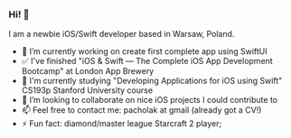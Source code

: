 ### Hi! 👋 

<!--
**kpacholak/kpacholak** is a ✨ _special_ ✨ repository because its `README.md` (this file) appears on your GitHub profile.-->

I am a newbie iOS/Swift developer based in Warsaw, Poland. 

- 🔭 I’m currently working on create first complete app using SwiftUI
- ✅ I've finished "iOS & Swift — The Complete iOS App Development Bootcamp" at London App Brewery
- 📒 I'm currently studying "Developing Applications for iOS using Swift" CS193p Stanford University course 
- 👯 I’m looking to collaborate on nice iOS projects I could contribute to
- 📫 Feel free to contact me: pacholak at gmail (already got a CV!)
- ⚡ Fun fact: diamond/master league Starcraft 2 player; 


